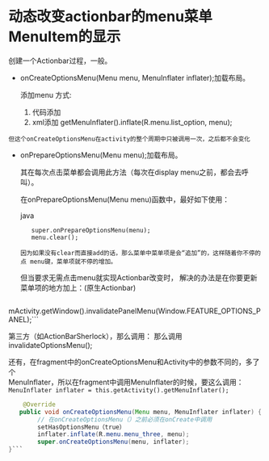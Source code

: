 # 动态改变actionbar的menu菜单MenuItem的显示

创建一个Actionbar过程，一般。

* onCreateOptionsMenu(Menu menu, MenuInflater inflater);加载布局。
   
   添加menu 方式:
    
    1. 代码添加
    2. xml添加 getMenuInflater().inflate(R.menu.list_option, menu);
    
    
 ``但这个onCreateOptionsMenu在activity的整个周期中只被调用一次，之后都不会变化``
 
 
* onPrepareOptionsMenu(Menu menu);加载布局。

   其在每次点击菜单都会调用此方法（每次在display menu之前，都会去呼叫）。
   
   在onPrepareOptionsMenu(Menu menu)函数中，最好如下使用：
   
   java 
  
   ```
      super.onPrepareOptionsMenu(menu);
      menu.clear();
   ```
   ``因为如果没有clear而直接add的话，那么菜单中菜单项是会“追加”的，这样随着你不停的点
      menu键，菜单项就不停的增加。``
      
      
      
  但当要求无需点击menu就实现Actionbar改变时，
解决的办法是在你要更新菜单项的地方加上：(原生Actionbar)
  ```
 mActivity.getWindow().invalidatePanelMenu(Window.FEATURE_OPTIONS_PANEL);```
 
 
 第三方（如ActionBarSherlock），那么调用：
 那么调用 invalidateOptionsMenu();
 
 
 
 还有，在fragment中的onCreateOptionsMenu和Activity中的参数不同的，多了个        
 MenuInflater，所以在fragment中调用MenuInflater的时候，要这么调用：
```MenuInflater inflater = this.getActivity().getMenuInflater();```
```java
    @Override
   public void onCreateOptionsMenu(Menu menu, MenuInflater inflater) {
        // 在onCreateOptionsMenu（）之前必须在onCreate中调用        
        setHasOptionsMenu（true）
        inflater.inflate(R.menu.menu_three, menu);   
        super.onCreateOptionsMenu(menu, inflater);
}```